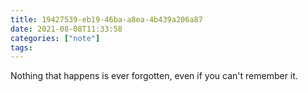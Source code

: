 ```yaml
---
title: 19427539-eb19-46ba-a8ea-4b439a206a87 
date: 2021-08-08T11:33:58 
categories: ["note"] 
tags: 
---
```


Nothing that happens is ever forgotten, even if you can't remember it.

